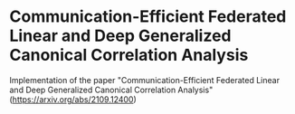 # Communication-Efficient Federated Linear and Deep Generalized Canonical Correlation Analysis

Implementation of the paper "Communication-Efficient Federated Linear and Deep Generalized Canonical Correlation Analysis" (https://arxiv.org/abs/2109.12400)
